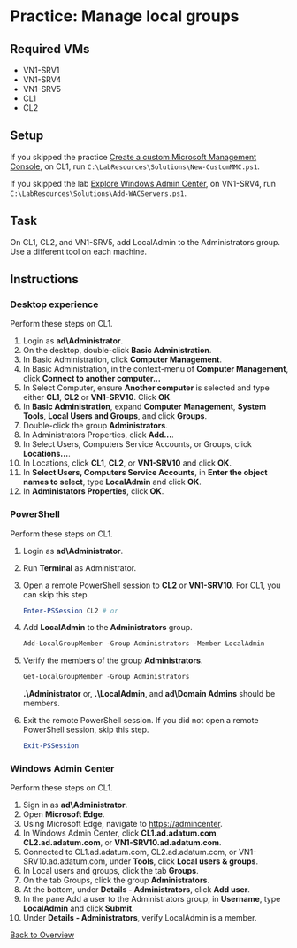 # Practice: Manage local groups

## Required VMs

* VN1-SRV1
* VN1-SRV4
* VN1-SRV5
* CL1
* CL2

## Setup

If you skipped the practice [Create a custom Microsoft Management Console](Create-a-custom-Microsoft-Management-Console.md), on CL1, run ````C:\LabResources\Solutions\New-CustomMMC.ps1````.

If you skipped the lab [Explore Windows Admin Center](../Labs/Explore-Windows-Admin-Center.md), on VN1-SRV4, run ````C:\LabResources\Solutions\Add-WACServers.ps1````.


## Task

On CL1, CL2, and VN1-SRV5, add LocalAdmin to the Administrators group. Use a different tool on each machine.

## Instructions

### Desktop experience

Perform these steps on CL1.

1. Login as **ad\Administrator**.
1. On the desktop, double-click **Basic Administration**.
1. In Basic Administration, click **Computer Management**.
1. In Basic Administration, in the context-menu of **Computer Management**, click **Connect to another computer...**
1. In Select Computer, ensure **Another computer** is selected and type either **CL1**, **CL2** or **VN1-SRV10**. Click **OK**.
1. In **Basic Administration**, expand **Computer Management**, **System Tools**,  **Local Users and Groups**, and click **Groups**.
1. Double-click the group **Administrators**.
1. In Administrators Properties, click **Add...**.
1. In Select Users, Computers Service Accounts, or Groups, click **Locations...**.
1. In Locations, click **CL1**, **CL2**, or **VN1-SRV10** and click **OK**.
1. In **Select Users, Computers Service Accounts**, in **Enter the object names to select**, type **LocalAdmin** and click **OK**.
1. In **Administators Properties**, click **OK**.

### PowerShell

Perform these steps on CL1.

1. Login as **ad\Administrator**.
1. Run **Terminal** as Administrator.
1. Open a remote PowerShell session to **CL2** or **VN1-SRV10**. For CL1, you can skip this step.

    ````powershell
    Enter-PSSession CL2 # or
    ````

1. Add **LocalAdmin** to the **Administrators** group.

    ````powershell
    Add-LocalGroupMember -Group Administrators -Member LocalAdmin
    ````

1. Verify the members of the group **Administrators**.

    ````powershell
    Get-LocalGroupMember -Group Administrators
    ````

    **.\Administrator** or, **.\LocalAdmin**, and **ad\Domain Admins** should be members.

1. Exit the remote PowerShell session. If you did not open a remote PowerShell session, skip this step.

    ````powershell
    Exit-PSSession
    ````

### Windows Admin Center

Perform these steps on CL1.

1. Sign in as **ad\Administrator**.
1. Open **Microsoft Edge**.
1. Using Microsoft Edge, navigate to <https://admincenter>.
1. In Windows Admin Center, click **CL1.ad.adatum.com**, **CL2.ad.adatum.com**, or **VN1-SRV10.ad.adatum.com**.
1. Connected to CL1.ad.adatum.com, CL2.ad.adatum.com, or VN1-SRV10.ad.adatum.com, under **Tools**, click **Local users & groups**.
1. In Local users and groups, click the tab **Groups**.
1. On the tab Groups, click the group **Administrators**.
1. At the bottom, under **Details - Administrators**, click **Add user**.
1. In the pane Add a user to the Administrators group, in **Username**, type **LocalAdmin** and click **Submit**.
1. Under **Details - Administrators**, verify LocalAdmin is a member.

[Back to Overview](../WinGLA.md)